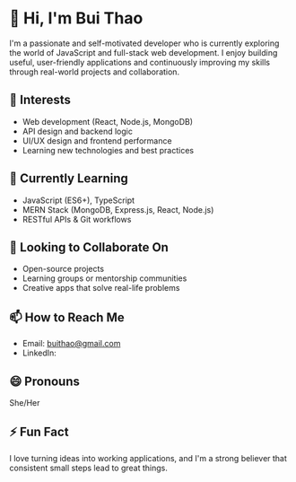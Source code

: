 # 👋 Hi, I'm Bui Thao

I'm a passionate and self-motivated developer who is currently exploring the world of JavaScript and full-stack web development. I enjoy building useful, user-friendly applications and continuously improving my skills through real-world projects and collaboration.

## 👀 Interests
- Web development (React, Node.js, MongoDB)
- API design and backend logic
- UI/UX design and frontend performance
- Learning new technologies and best practices

## 🌱 Currently Learning
- JavaScript (ES6+), TypeScript
- MERN Stack (MongoDB, Express.js, React, Node.js)
- RESTful APIs & Git workflows

## 🤝 Looking to Collaborate On
- Open-source projects
- Learning groups or mentorship communities
- Creative apps that solve real-life problems

## 📫 How to Reach Me
- Email: buithao@gmail.com
- LinkedIn: 

## 😄 Pronouns
She/Her

## ⚡ Fun Fact
I love turning ideas into working applications, and I'm a strong believer that consistent small steps lead to great things.
